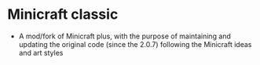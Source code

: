 # Minicraft classic
- A mod/fork of Minicraft plus, with the purpose of maintaining and updating the original code (since the 2.0.7) following the Minicraft ideas and art styles
